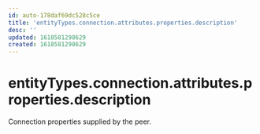 ```yaml
---
id: auto-178daf69dc528c5ce
title: 'entityTypes.connection.attributes.properties.description'
desc: ''
updated: 1618581298629
created: 1618581298629
---
```

# entityTypes.connection.attributes.properties.description

Connection properties supplied by the peer.